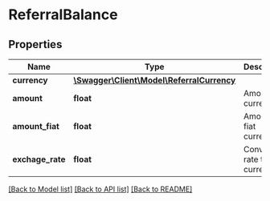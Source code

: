 # ReferralBalance

## Properties
Name | Type | Description | Notes
------------ | ------------- | ------------- | -------------
**currency** | [**\Swagger\Client\Model\ReferralCurrency**](ReferralCurrency.md) |  | [optional] 
**amount** | **float** | Amount in currency | [optional] 
**amount_fiat** | **float** | Amount in fiat currency | [optional] 
**exchage_rate** | **float** | Conversion rate to fiat currency | [optional] 

[[Back to Model list]](../README.md#documentation-for-models) [[Back to API list]](../README.md#documentation-for-api-endpoints) [[Back to README]](../README.md)


